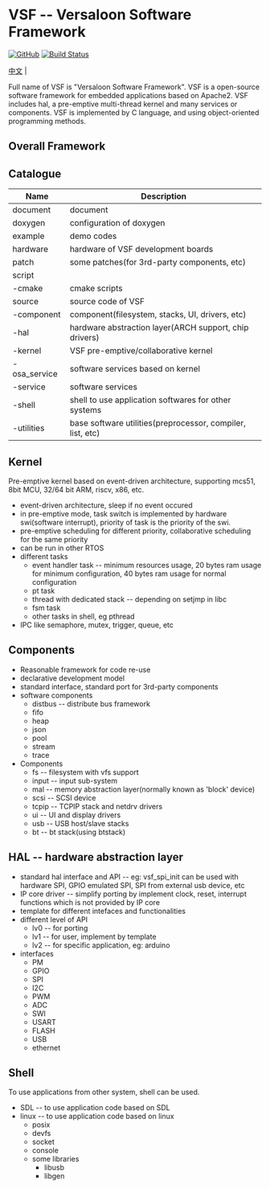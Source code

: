 # VSF -- Versaloon Software Framework
[![GitHub](https://img.shields.io/github/license/vsfteam/vsf.svg)](https://github.com/vsfteam/vsf/blob/master/LICENSE)
[![Build Status](https://github.com/vsfteam/vsf/actions/workflows/vsf-actions.yml/badge.svg)](https://github.com/vsfteam/vsf/actions/workflows/vsf-actions.yml)

[中文](README_zh.md) |

Full name of VSF is "Versaloon Software Framework". VSF is a open-source software framework for embedded applications based on Apache2. VSF includes hal, a pre-emptive multi-thread kernel and many services or components. VSF is implemented by C language, and using object-oriented programming methods.

## Overall Framework


## Catalogue
| Name           | Description                                               |
| -------------- | --------------------------------------------------------- |
| document       | document                                                  |
| doxygen        | configuration of doxygen                                  |
| example        | demo codes                                                |
| hardware       | hardware of VSF development boards                        |
| patch          | some patches(for 3rd-party components, etc)               |
| script         |                                                           |
|  -cmake        | cmake scripts                                             |
| source         | source code of VSF                                        |
|  -component    | component(filesystem, stacks, UI, drivers, etc)           |
|  -hal          | hardware abstraction layer(ARCH support, chip drivers)    |
|  -kernel       | VSF pre-emptive/collaborative kernel                      |
|  -osa_service  | software services based on kernel                         |
|  -service      | software services                                         |
|  -shell        | shell to use application softwares for other systems      |
|  -utilities    | base software utilities(preprocessor, compiler, list, etc)|

## Kernel
Pre-emptive kernel based on event-driven architecture, supporting mcs51, 8bit MCU, 32/64 bit ARM, riscv, x86, etc.

- event-driven architecture, sleep if no event occured
- in pre-emptive mode, task switch is implemented by hardware swi(software interrupt), priority of task is the priority of the swi.
- pre-emptive scheduling for different priority, collaborative scheduling for the same priority
- can be run in other RTOS
- different tasks
  - event handler task -- minimum resources usage, 20 bytes ram usage for minimum configuration, 40 bytes ram usage for normal configuration
  - pt task
  - thread with dedicated stack -- depending on setjmp in libc
  - fsm task
  - other tasks in shell, eg pthread
- IPC like semaphore, mutex, trigger, queue, etc

## Components
- Reasonable framework for code re-use
- declarative development model
- standard interface, standard port for 3rd-party components
- software components
  - distbus -- distribute bus framework
  - fifo
  - heap
  - json
  - pool
  - stream
  - trace
- Components
  - fs -- filesystem with vfs support
  - input -- input sub-system
  - mal -- memory abstraction layer(normally known as 'block' device)
  - scsi -- SCSI device
  - tcpip -- TCPIP stack and netdrv drivers
  - ui -- UI and display drivers
  - usb -- USB host/slave stacks
  - bt -- bt stack(using btstack)

## HAL -- hardware abstraction layer
- standard hal interface and API -- eg: vsf_spi_init can be used with hardware SPI, GPIO emulated SPI, SPI from external usb device, etc
- IP core driver -- simplify porting by implement clock, reset, interrupt functions which is not provided by IP core
- template for different intefaces and functionalities
- different level of API
  - lv0 -- for porting
  - lv1 -- for user, implement by template
  - lv2 -- for specific application, eg: arduino
- interfaces
  - PM
  - GPIO
  - SPI
  - I2C
  - PWM
  - ADC
  - SWI
  - USART
  - FLASH
  - USB
  - ethernet

## Shell
To use applications from other system, shell can be used.

- SDL -- to use application code based on SDL
- linux -- to use application code based on linux
  - posix
  - devfs
  - socket
  - console
  - some libraries
    - libusb
    - libgen
